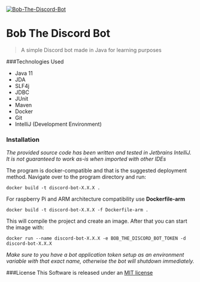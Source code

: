 
<a href="https://ibb.co/Jj2S8M0"><img src="https://i.ibb.co/YB8VJqY/Bob-The-Discord-Bot.png" alt="Bob-The-Discord-Bot"></a>

# Bob The Discord Bot

> A simple Discord bot made in Java for learning purposes

###Technologies Used
- Java 11
- JDA
- SLF4j
- JDBC
- JUnit
- Maven
- Docker
- Git
- IntelliJ (Development Environment)

### Installation
*The provided source code has been written and tested in Jetbrains IntelliJ. It is not guaranteed to work as-is when imported with other IDEs*

The program is docker-compatible and that is the suggested deployment method.
Navigate over to the program directory and run:
```
docker build -t discord-bot-X.X.X .
```
For raspberry Pi and ARM architecture compatibility use **Dockerfile-arm**
```
docker build -t discord-bot-X.X.X -f Dockerfile-arm .
```

This will compile the project and create an image.
After that you can start the image with:
 ```
 docker run --name discord-bot-X.X.X -e BOB_THE_DISCORD_BOT_TOKEN -d discord-bot-X.X.X
```

*Make sure to you have a bot application token setup as an environment variable with that exact name, otherwise the bot will shutdown immediately.*

###License
This Software is released under an [MIT license](https://opensource.org/licenses/MIT)